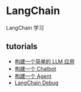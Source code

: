 # LangChain

LangChain 学习

## tutorials
- [构建一个简单的 LLM 应用](./tutorials/build_a_Simple_LLM_Application.md)
- [构建一个 Chatbot](./tutorials/build_a_chatbot.md)
- [构建一个 Agent](./tutorials/build_an_agent.md)
- [LangChain Debug](./debug.md)